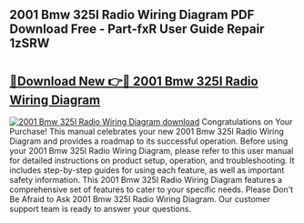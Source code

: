 ## 2001 Bmw 325I Radio Wiring Diagram PDF Download Free - Part-fxR User Guide Repair 1zSRW

# <h2><a href="http://dfsb0g.blite.top/?on=2001+Bmw+325I+Radio+Wiring+Diagram">🔗Download New 👉🔴 2001 Bmw 325I Radio Wiring Diagram</a></h2>

[![2001 Bmw 325I Radio Wiring Diagram download](https://i.imgur.com/lujVjoI.png)](http://dfsb0g.blite.top/?on=2001+Bmw+325I+Radio+Wiring+Diagram)
Congratulations on Your Purchase! This manual celebrates your new 2001 Bmw 325I Radio Wiring Diagram and provides a roadmap to its successful operation. Before using your 2001 Bmw 325I Radio Wiring Diagram, please refer to this user manual for detailed instructions on product setup, operation, and troubleshooting. It includes step-by-step guides for using each feature, as well as important safety information. This 2001 Bmw 325I Radio Wiring Diagram features a comprehensive set of features to cater to your specific needs. Please Don't Be Afraid to Ask 2001 Bmw 325I Radio Wiring Diagram. Our customer support team is ready to answer your questions.
